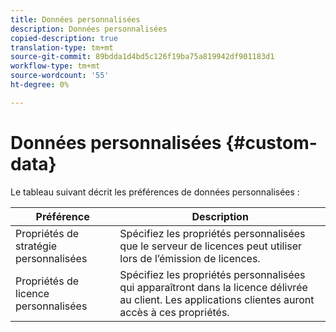 ```yaml
---
title: Données personnalisées
description: Données personnalisées
copied-description: true
translation-type: tm+mt
source-git-commit: 89bdda1d4bd5c126f19ba75a819942df901183d1
workflow-type: tm+mt
source-wordcount: '55'
ht-degree: 0%

---
```



# Données personnalisées {#custom-data}

Le tableau suivant décrit les préférences de données personnalisées :

| Préférence | Description |
|---|---|
| Propriétés de stratégie personnalisées | Spécifiez les propriétés personnalisées que le serveur de licences peut utiliser lors de l’émission de licences. |
| Propriétés de licence personnalisées | Spécifiez les propriétés personnalisées qui apparaîtront dans la licence délivrée au client. Les applications clientes auront accès à ces propriétés. |

